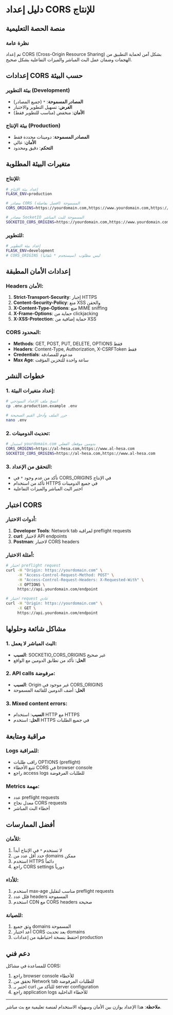# دليل إعداد CORS للإنتاج
## منصة الحصة التعليمية

### نظرة عامة
تم إعداد CORS (Cross-Origin Resource Sharing) بشكل آمن لحماية التطبيق من الهجمات وضمان عمل البث المباشر والميزات التفاعلية بشكل صحيح.

## إعدادات CORS حسب البيئة

### بيئة التطوير (Development)
- **المصادر المسموحة**: `*` (جميع المصادر)
- **الغرض**: تسهيل التطوير والاختبار
- **الأمان**: منخفض (مناسب للتطوير فقط)

### بيئة الإنتاج (Production)
- **المصادر المسموحة**: دومينات محددة فقط
- **الأمان**: عالي
- **التحكم**: دقيق ومحدود

## متغيرات البيئة المطلوبة

### للإنتاج:
```bash
# إعداد بيئة الإنتاج
FLASK_ENV=production

# مصادر CORS المسموحة (افصل بفاصلة)
CORS_ORIGINS=https://yourdomain.com,https://www.yourdomain.com,https://app.yourdomain.com

# مصادر SocketIO المسموحة للبث المباشر
SOCKETIO_CORS_ORIGINS=https://yourdomain.com,https://www.yourdomain.com,https://app.yourdomain.com
```

### للتطوير:
```bash
# إعداد بيئة التطوير
FLASK_ENV=development
# CORS_ORIGINS ليس مطلوب (سيستخدم * تلقائياً)
```

## إعدادات الأمان المطبقة

### Headers الأمان:
1. **Strict-Transport-Security**: إجبار HTTPS
2. **Content-Security-Policy**: منع XSS والحقن
3. **X-Content-Type-Options**: منع MIME sniffing
4. **X-Frame-Options**: حماية من clickjacking
5. **X-XSS-Protection**: حماية إضافية من XSS

### CORS المحدود:
- **Methods**: GET, POST, PUT, DELETE, OPTIONS فقط
- **Headers**: Content-Type, Authorization, X-CSRFToken فقط
- **Credentials**: مدعوم للمصادقة
- **Max Age**: ساعة واحدة للتخزين المؤقت

## خطوات النشر

### 1. إعداد متغيرات البيئة:
```bash
# انسخ ملف الإعداد النموذجي
cp .env.production.example .env

# حرر الملف وأدخل القيم الصحيحة
nano .env
```

### 2. تحديث الدومينات:
```bash
# استبدل yourdomain.com بدومين موقعك الفعلي
CORS_ORIGINS=https://al-hesa.com,https://www.al-hesa.com
SOCKETIO_CORS_ORIGINS=https://al-hesa.com,https://www.al-hesa.com
```

### 3. التحقق من الإعداد:
- تأكد من عدم وجود `*` في CORS_ORIGINS في الإنتاج
- تأكد من استخدام HTTPS في جميع الدومينات
- اختبر البث المباشر والميزات التفاعلية

## اختبار CORS

### أدوات الاختبار:
1. **Developer Tools**: Network tab لمراقبة preflight requests
2. **curl**: لاختبار API endpoints
3. **Postman**: لاختبار CORS headers

### أمثلة الاختبار:
```bash
# اختبار preflight request
curl -H "Origin: https://yourdomain.com" \
     -H "Access-Control-Request-Method: POST" \
     -H "Access-Control-Request-Headers: X-Requested-With" \
     -X OPTIONS \
     https://api.yourdomain.com/endpoint

# اختبار request عادي
curl -H "Origin: https://yourdomain.com" \
     -X GET \
     https://api.yourdomain.com/endpoint
```

## مشاكل شائعة وحلولها

### 1. البث المباشر لا يعمل:
- **السبب**: SOCKETIO_CORS_ORIGINS غير صحيح
- **الحل**: تأكد من تطابق الدومين مع الواقع

### 2. API calls مرفوضة:
- **السبب**: Origin غير موجود في CORS_ORIGINS
- **الحل**: أضف الدومين للقائمة المسموحة

### 3. Mixed content errors:
- **السبب**: استخدام HTTP مع HTTPS
- **الحل**: استخدم HTTPS في جميع الطلبات

## مراقبة ومتابعة

### Logs للمراقبة:
- راقب طلبات OPTIONS (preflight)
- تتبع الأخطاء CORS في browser console
- راجع access logs للطلبات المرفوضة

### Metrics مهمة:
- عدد preflight requests
- معدل نجاح CORS requests
- أخطاء البث المباشر

## أفضل الممارسات

### للأمان:
1. لا تستخدم `*` في الإنتاج أبداً
2. حدد أقل عدد من domains ممكن
3. استخدم HTTPS دائماً
4. راجع CORS settings دورياً

### للأداء:
1. استخدم max-age مناسب لتقليل preflight requests
2. قلل عدد headers المسموحة
3. استخدم CDN مع CORS headers صحيحة

### للصيانة:
1. وثق جميع domains المسموحة
2. أعد اختبار CORS بعد تحديث domains
3. احتفظ بنسخة احتياطية من إعدادات production

## دعم فني

للمساعدة في مشاكل CORS:
1. راجع browser console للأخطاء
2. تحقق من Network tab للطلبات المرفوضة
3. اختبر بـ curl للتأكد من server configuration
4. راجع application logs للأخطاء الداخلية

---
**ملاحظة**: هذا الإعداد يوازن بين الأمان وسهولة الاستخدام لمنصة تعليمية مع بث مباشر.
